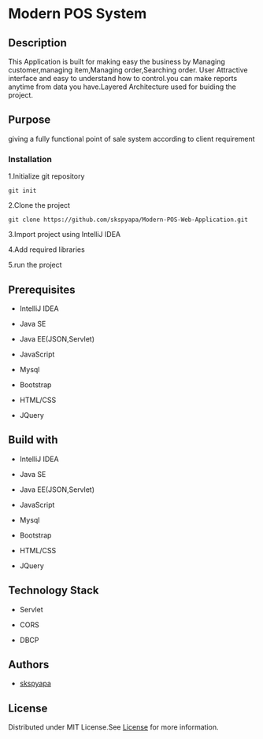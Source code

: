 # Modern POS System

## Description
This Application is built for making easy the business by Managing customer,managing item,Managing order,Searching order.
User Attractive interface and easy to understand how to control.you can make reports anytime from data you have.Layered Architecture used for buiding the project.

## Purpose
giving a fully functional point of sale system according to client requirement

### Installation


1.Initialize git repository

    git init

2.Clone the project 

    git clone https://github.com/skspyapa/Modern-POS-Web-Application.git
      
3.Import project using IntelliJ IDEA

4.Add required libraries

5.run the project

## Prerequisites

* IntelliJ IDEA

* Java SE

* Java EE(JSON,Servlet)

* JavaScript

* Mysql

* Bootstrap

* HTML/CSS

* JQuery


## Build with

* IntelliJ IDEA

* Java SE

* Java EE(JSON,Servlet)

* JavaScript

* Mysql

* Bootstrap

* HTML/CSS

* JQuery

## Technology Stack

* Servlet

* CORS

* DBCP

## Authors

* [skspyapa](https://github.com/skspyapa)
      
## License

Distributed under MIT License.See [License](LICENSE) for more information.      
